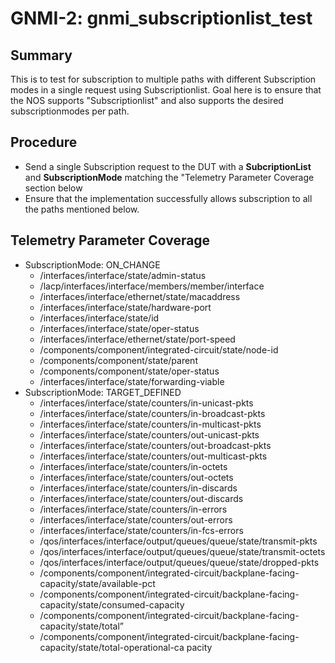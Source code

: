 # GNMI-2: gnmi_subscriptionlist_test

## Summary
This is to test for subscription to multiple paths with different Subscription modes in a single request using Subscriptionlist. Goal here is to ensure that the NOS supports "Subscriptionlist" and also supports the desired subscriptionmodes per path.

## Procedure
  * Send a single Subscription request to the DUT with a **SubcriptionList** and **SubscriptionMode** matching the "Telemetry Parameter Coverage section below
  * Ensure that the implementation successfully allows subscription to all the paths mentioned below.


## Telemetry Parameter Coverage

  * SubscriptionMode: ON_CHANGE
    * /interfaces/interface/state/admin-status
    * /lacp/interfaces/interface/members/member/interface
    * /interfaces/interface/ethernet/state/macaddress
    * /interfaces/interface/state/hardware-port
    * /interfaces/interface/state/id
    * /interfaces/interface/state/oper-status
    * /interfaces/interface/ethernet/state/port-speed
    * /components/component/integrated-circuit/state/node-id
    * /components/component/state/parent
    * /components/component/state/oper-status
    * /interfaces/interface/state/forwarding-viable
  * SubscriptionMode: TARGET_DEFINED
    * /interfaces/interface/state/counters/in-unicast-pkts
    * /interfaces/interface/state/counters/in-broadcast-pkts
    * /interfaces/interface/state/counters/in-multicast-pkts
    * /interfaces/interface/state/counters/out-unicast-pkts
    * /interfaces/interface/state/counters/out-broadcast-pkts
    * /interfaces/interface/state/counters/out-multicast-pkts
    * /interfaces/interface/state/counters/in-octets
    * /interfaces/interface/state/counters/out-octets
    * /interfaces/interface/state/counters/in-discards
    * /interfaces/interface/state/counters/out-discards
    * /interfaces/interface/state/counters/in-errors
    * /interfaces/interface/state/counters/out-errors
    * /interfaces/interface/state/counters/in-fcs-errors
    * /qos/interfaces/interface/output/queues/queue/state/transmit-pkts
    * /qos/interfaces/interface/output/queues/queue/state/transmit-octets
    * /qos/interfaces/interface/output/queues/queue/state/dropped-pkts
    * /components/component/integrated-circuit/backplane-facing-capacity/state/available-pct
    * /components/component/integrated-circuit/backplane-facing-capacity/state/consumed-capacity
    * /components/component/integrated-circuit/backplane-facing-capacity/state/total”
    * /components/component/integrated-circuit/backplane-facing-capacity/state/total-operational-ca
pacity
